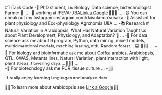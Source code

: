 #TiTank Code
-🔭 PhD student, Lic Biology, Data science, biotechnologist  Farmer 👺 ...
-🌱 working at IFEVA-UBA[Link a Google](http://www.ifeva.edu.ar/) 🌲🌲🌲 ...
-😄 You can cheak out my Instagram instagram.com/daisukematsusaka 
-🏫 Assistant for plant physiology and Eco-physiology Agronomia UBA ...
-📚 Research # Natural Variation in Arabidopsis, What Has Natural Variation Taught Us about Plant Development, Physiology, and Adaptation? 📑 ...
-💬 For data science ask me about R program, Python, data mining, mixed models, multidimentional models, maching learing, nltk, Random forest... 💻 🦈🦈🦈 ...
-💬 For biology and bioinformatic ask me about  Coffea arabica, Arabidopsis, QTL, GWAS, Mutants lines, Natural Variation, plant interaction with light, plant stress, flowering days....🦈🦈🦈 ...   
-💬 For biotecnology ask me PCR, tissue culture ...
-jjjjj

-I really enjoy learning languages and analyze data 


👋👋To learn more about Arabidopsis see [Link a Google](https://www.arabidopsis.org/index.jsp)👋👋
<!--
**danielmatsusaka/danielmatsusaka** is a ✨ _special_ ✨ repository because its `README.md` (this file) appears on your GitHub profile.

Here are some ideas to get you started:

- 🔭 xxxxxI’m  workicurrentlyng on ...
- 🌱 I’m currently learning ...
- 👯 I’m looking to collaborate on ...
- 🤔 I’m looking for help with ...
- 💬 Ask me about ...
- 📫 How to reach me: ...
- 😄 Pronouns: ...
- ⚡ Fun fact: ...
-->
